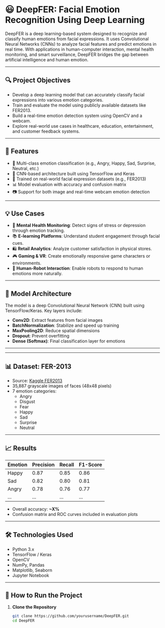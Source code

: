 # 😃 DeepFER: Facial Emotion Recognition Using Deep Learning

DeepFER is a deep learning-based system designed to recognize and classify human emotions from facial expressions. It uses Convolutional Neural Networks (CNNs) to analyze facial features and predict emotions in real time. With applications in human-computer interaction, mental health monitoring, and smart surveillance, DeepFER bridges the gap between artificial intelligence and human emotion.

---

## 🔍 Project Objectives

- Develop a deep learning model that can accurately classify facial expressions into various emotion categories.
- Train and evaluate the model using publicly available datasets like FER2013.
- Build a real-time emotion detection system using OpenCV and a webcam.
- Explore real-world use cases in healthcare, education, entertainment, and customer feedback systems.

---

## 🚀 Features

- 🎯 Multi-class emotion classification (e.g., Angry, Happy, Sad, Surprise, Neutral, etc.)
- 🤖 CNN-based architecture built using TensorFlow and Keras
- 🧠 Trained on real-world facial expression datasets (e.g., FER2013)
- 📊 Model evaluation with accuracy and confusion matrix
- 📷 Support for both image and real-time webcam emotion detection

---
## 💡 Use Cases

- 🧠 **Mental Health Monitoring**: Detect signs of stress or depression through emotion tracking.
- 📚 **E-learning Platforms**: Understand student engagement through facial cues.
- 🛍️ **Retail Analytics**: Analyze customer satisfaction in physical stores.
- 🎮 **Gaming & VR**: Create emotionally responsive game characters or environments.
- 🤖 **Human-Robot Interaction**: Enable robots to respond to human emotions more naturally.

---

## 🧠 Model Architecture

The model is a deep Convolutional Neural Network (CNN) built using TensorFlow/Keras. Key layers include:

- **Conv2D**: Extract features from facial images
- **BatchNormalization**: Stabilize and speed up training
- **MaxPooling2D**: Reduce spatial dimensions
- **Dropout**: Prevent overfitting
- **Dense (Softmax)**: Final classification layer for emotions

---

---

## 📊 Dataset: FER-2013

- Source: [Kaggle FER2013](https://www.kaggle.com/datasets/msambare/fer2013)
- 35,887 grayscale images of faces (48x48 pixels)
- 7 emotion categories:
  - Angry
  - Disgust
  - Fear
  - Happy
  - Sad
  - Surprise
  - Neutral

---

## 📈 Results

| Emotion | Precision | Recall | F1-Score |
|---------|-----------|--------|----------|
| Happy   | 0.87      | 0.85   | 0.86     |
| Sad     | 0.82      | 0.80   | 0.81     |
| Angry   | 0.78      | 0.76   | 0.77     |
| ...     | ...       | ...    | ...      |

- Overall accuracy: **~X%**
- Confusion matrix and ROC curves included in evaluation plots

---

## 🛠️ Technologies Used

- Python 3.x
- TensorFlow / Keras
- OpenCV
- NumPy, Pandas
- Matplotlib, Seaborn
- Jupyter Notebook

---

## 🚀 How to Run the Project

1. **Clone the Repository**
   ```bash
   git clone https://github.com/yourusername/DeepFER.git
   cd DeepFER
